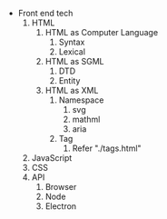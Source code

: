 * Front end tech
    1. HTML
        1. HTML as Computer Language
            1. Syntax
            2. Lexical
        2. HTML as SGML
            1. DTD
            2. Entity
        3. HTML as XML
            1. Namespace
                1. svg
                2. mathml
                3. aria
            2. Tag
                1. Refer "./tags.html"
    2. JavaScript
    3. CSS
    4. API
        1. Browser
        2. Node
        3. Electron
